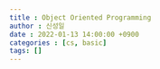 ```yaml
---
title : Object Oriented Programming
author : 신성일
date : 2022-01-13 14:00:00 +0900
categories : [cs, basic]
tags: []
---
```


